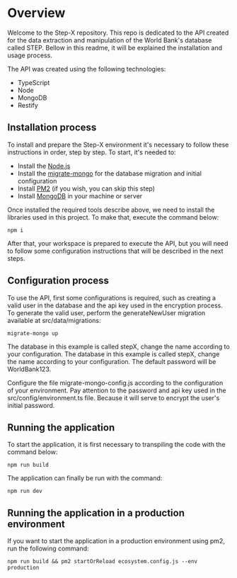 # Overview

Welcome to the Step-X repository. This repo is dedicated to the API created for the data extraction and manipulation of the World Bank's database called STEP. Bellow in this readme, it will be explained the installation and usage process.

The API was created using the following technologies:

- TypeScript
- Node
- MongoDB
- Restify


## Installation process

To install and prepare the Step-X environment it's necessary to follow these instructions in order, step by step. To start, it's needed to:


- Install the [Node.js](https://nodejs.org/en/download/) 
- Install the [migrate-mongo](https://www.npmjs.com/package/migrate-mongo) for the database migration and initial configuration
- Install [PM2](https://pm2.keymetrics.io/) (if you wish, you can skip this step)
- Install [MongoDB](https://docs.mongodb.com/manual/tutorial/install-mongodb-on-ubuntu/) in your machine or server

Once installed the required tools describe above, we need to install the libraries used in this project. To make that, execute the command below:

    npm i

After that, your workspace is prepared to execute the API, but you will need to follow some configuration instructions that will be described in the next steps.


## Configuration process

To use the API, first some configurations is required, such as creating a valid user in the database and the api key used in the encryption process. To generate the valid user, perform the generateNewUser migration available at src/data/migrations:

    migrate-mongo up

The database in this example is called stepX, change the name according to your configuration. The database in this example is called stepX, change the name according to your configuration. The default password will be WorldBank123.

Configure the file migrate-mongo-config.js according to the configuration of your environment. Pay attention to the password and api key used in the src/config/environment.ts file. Because it will serve to encrypt the user's initial password.

## Running the application
To start the application, it is first necessary to transpiling the code with the command below:

    npm run build

The application can finally be run with the command:

    npm run dev

## Running the application in a production environment
If you want to start the application in a production environment using pm2, run the following command:

    npm run build && pm2 startOrReload ecosystem.config.js --env production     